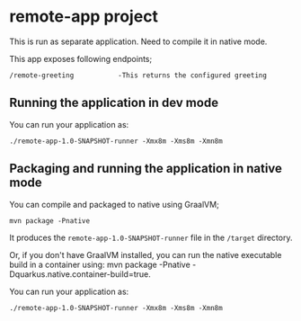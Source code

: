 # remote-app project

This is run as separate application. Need to compile it in native mode.

This app exposes following endpoints;
```
/remote-greeting           -This returns the configured greeting
```
## Running the application in dev mode

You can run your application as:
```
./remote-app-1.0-SNAPSHOT-runner -Xmx8m -Xms8m -Xmn8m
```

## Packaging and running the application in native mode
You can compile and packaged to native using GraalVM;
```
mvn package -Pnative
```
It produces the `remote-app-1.0-SNAPSHOT-runner` file in the `/target` directory.

Or, if you don't have GraalVM installed, you can run the native executable build in a container using: mvn package -Pnative -Dquarkus.native.container-build=true.


You can run your application as:
```
./remote-app-1.0-SNAPSHOT-runner -Xmx8m -Xms8m -Xmn8m
```